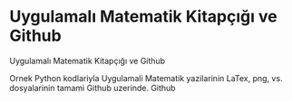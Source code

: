 # Uygulamalı Matematik Kitapçığı ve Github


Uygulamalı Matematik Kitapçığı ve Github



Ornek Python kodlariyla Uygulamali Matematik yazilarinin LaTex, png, vs. dosyalarinin tamami Github uzerinde. Github  




